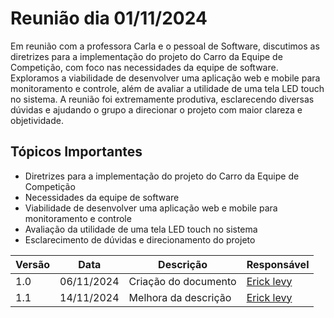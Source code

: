 #  Reunião dia 01/11/2024


Em reunião com a professora Carla e o pessoal de Software, discutimos as diretrizes para a implementação do projeto do Carro da Equipe de Competição, com foco nas necessidades da equipe de software. Exploramos a viabilidade de desenvolver uma aplicação web e mobile para monitoramento e controle, além de avaliar a utilidade de uma tela LED touch no sistema. A reunião foi extremamente produtiva, esclarecendo diversas dúvidas e ajudando o grupo a direcionar o projeto com maior clareza e objetividade.

## Tópicos Importantes
- Diretrizes para a implementação do projeto do Carro da Equipe de Competição
- Necessidades da equipe de software
- Viabilidade de desenvolver uma aplicação web e mobile para monitoramento e controle
- Avaliação da utilidade de uma tela LED touch no sistema
- Esclarecimento de dúvidas e direcionamento do projeto


| Versão| Data | Descrição | Responsável|
|-------|------|-----------|------------|
| 1.0 | 06/11/2024 | Criação do documento | [Erick levy](https://gitlab.com/Ericklevy)  |
| 1.1 | 14/11/2024 | Melhora da descrição | [Erick levy](https://gitlab.com/Ericklevy)  |
